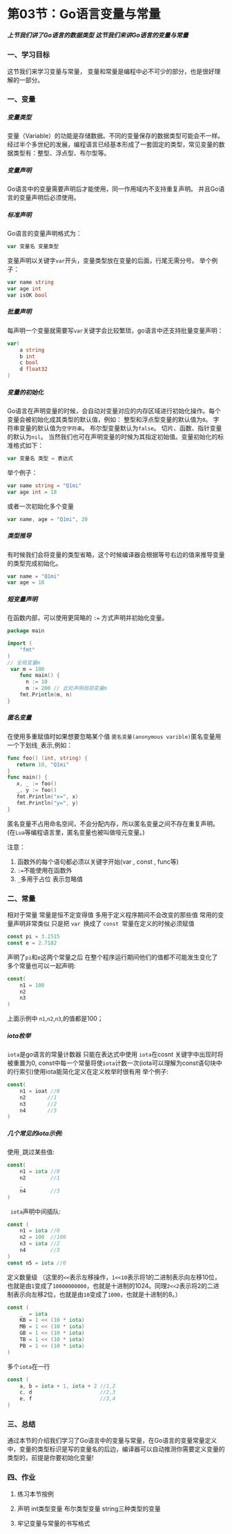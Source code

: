 # 第03节：Go语言变量与常量

##### 上节我们讲了Go语言的数据类型 这节我们来讲Go语言的变量与常量

### 一、学习目标

这节我们来学习变量与常量， 变量和常量是编程中必不可少的部分，也是很好理解的一部分。

### 一、变量

##### 变量类型

变量（Variable）的功能是存储数据。不同的变量保存的数据类型可能会不一样。经过半个多世纪的发展，编程语言已经基本形成了一套固定的类型，常见变量的数据类型有：整型、浮点型、布尔型等。

##### 变量声明

Go语言中的变量需要声明后才能使用，同一作用域内不支持重复声明。 并且Go语言的变量声明后必须使用。

##### 标准声明

Go语言的变量声明格式为：

```go
var 变量名 变量类型
```

变量声明以关键字`var`开头，变量类型放在变量的后面，行尾无需分号。 举个例子：

```go
var name string 
var age int
var isOK bool
```

##### 批量声明

每声明一个变量就需要写`var`关键字会比较繁琐，go语言中还支持批量变量声明：

```go
var(
    a string
    b int 
    c bool
    d float32
)
```

##### 变量的初始化

Go语言在声明变量的时候，会自动对变量对应的内存区域进行初始化操作。每个变量会被初始化成其类型的默认值，例如： 整型和浮点型变量的默认值为`0`。 字符串变量的默认值为`空字符串`。 布尔型变量默认为`false`。 切片、函数、指针变量的默认为`nil`。
当然我们也可在声明变量的时候为其指定初始值。变量初始化的标准格式如下：

```go
var 变量名 类型 = 表达式
```
举个例子：

```go
var name string = "Q1mi"
var age int = 18
```

或者一次初始化多个变量

```go
var name, age = "Q1mi", 20
```

##### 类型推导

有时候我们会将变量的类型省略，这个时候编译器会根据等号右边的值来推导变量的类型完成初始化。

```go
var name = "Q1mi"
var age = 18
```

##### 短变量声明

在函数内部，可以使用更简略的 `:=` 方式声明并初始化变量。

```go
package main

import (
	"fmt"
)
// 全局变量m
 var m = 100
	func main() {
	  n := 10
	  m := 200 // 此处声明局部变量m
	fmt.Println(m, n)
}
```

##### 匿名变量
 
 在使用多重赋值时如果想要忽略某个值 `匿名变量(anonymous varible)`匿名变量用一个下划线`_`表示,例如：

 ```go
 func foo() (int, string) {
	return 10, "Q1mi"
}
func main() {
	x, _ := foo()
	_, y := foo()
	fmt.Println("x=", x)
	fmt.Println("y=", y)
}

```
匿名变量不占用命名空间，不会分配内存，所以匿名变量之间不存在重复声明。 (在`Lua`等编程语言里，匿名变量也被叫做哑元变量。)

注意：

 1. 函数外的每个语句都必须以关键字开始(var , const , func等)
 2. `:=`不能使用在函数外
 3. `_`多用于占位 表示忽略值

 ### 二、常量

 相对于常量 常量是恒不定变得值 多用于定义程序期间不会改变的那些值 常用的变量声明非常类似 只是把 `var `换成了 `const `常量在定义的时候必须赋值

 ```go
const pi = 3.1515
const e = 2.7182
```

声明了`pi`和`e`这两个常量之后 在整个程序运行期间他们的值都不可能发生变化了
多个常量也可以一起声明:
```go
const(
    n1 = 100 
    n2
    n3
)
```
上面示例中 `n1`,`n2`,`n3`,的值都是100；

##### iota枚举

`iota`是go语言的常量计数器 只能在表达式中使用
`iota`在cosnt 关键字中出现时将被重置为0, const中每一个常量将使`iota`计数一次(iota可以理解为const语句块中的行索引)使用iota能简化定义在定义枚举时很有用
举个例子:

```go
const(
    n1 = ioat //0
    n2       //1
    n3       //2
    n4       //3
)
```

##### 几个常见的iota示例:

使用`_`跳过某些值:

```go
const(
    n1 = iota //0
    n2        //1
    _         
    n4        //3
)
```

` iota`声明中间插队:

```go
const (
	n1 = iota //0
	n2 = 100  //100
	n3 = iota //2
	n4        //3
)
const n5 = iota //0
```

定义数量级 （这里的`<<`表示左移操作，`1<<10`表示将1的二进制表示向左移10位，也就是由`1`变成了`10000000000`，也就是十进制的1024。同理`2<<2`表示将2的二进制表示向左移2位，也就是由`10`变成了`1000`，也就是十进制的8。）

```go
const (
	_  = iota
	KB = 1 << (10 * iota)
	MB = 1 << (10 * iota)
	GB = 1 << (10 * iota)
	TB = 1 << (10 * iota)
	PB = 1 << (10 * iota)
)
```

多个`iota`在一行

```go
const (
	a, b = iota + 1, iota + 2 //1,2
	c, d                      //2,3
	e, f                      //3,4
)
```

### 三、总结

通过本节的介绍我们学习了Go语言中的变量与常量，在Go语言的变量常量定义中，变量的类型标识是写的变量名的后边，编译器可以自动推测你需要定义变量的类型的，前提是你要初始化变量!

### 四、作业

1. 练习本节按例

2. 声明 int类型变量 布尔类型变量 string三种类型的变量

3. 牢记变量与常量的书写格式

